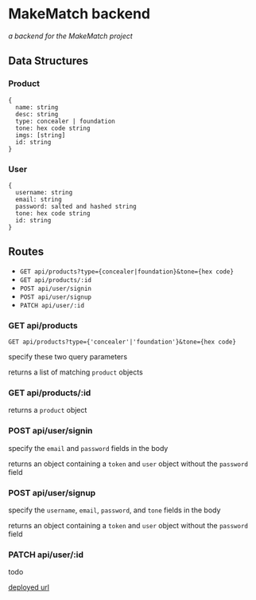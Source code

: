 # MakeMatch backend

*a backend for the MakeMatch project*

## Data Structures
### Product
```
{
  name: string
  desc: string
  type: concealer | foundation
  tone: hex code string
  imgs: [string]
  id: string
}
```

### User
```
{
  username: string
  email: string
  password: salted and hashed string
  tone: hex code string
  id: string
}
```

## Routes
- `GET api/products?type={concealer|foundation}&tone={hex code}`
- `GET api/products/:id`
- `POST api/user/signin`
- `POST api/user/signup`
- `PATCH api/user/:id`

### GET api/products
`GET api/products?type={'concealer'|'foundation'}&tone={hex code}`

specify these two query parameters

returns a list of matching `product` objects

### GET api/products/:id
returns a `product` object

### POST api/user/signin
specify the `email` and `password` fields in the body

returns an object containing a `token` and `user` object without the `password` field

### POST api/user/signup
specify the `username`, `email`, `password`, and `tone` fields in the body

returns an object containing a `token` and `user` object without the `password` field

### PATCH api/user/:id
todo

[deployed url]()
